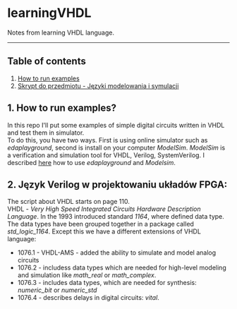 # learningVHDL
Notes from learning VHDL language.
________________

## Table of contents <a name="tof"></a>
1. [How to run examples](#1)
2. [Skrypt do przedmiotu - Języki modelowania i symulacji](#2)

## 1. How to run examples? <a name="1"></a>
In this repo I'll put some examples of simple digital circuits written in
VHDL and test them in simulator. <br/>
To do this, you have two ways. First is using online simulator such as
*edaplayground*, second is install on your computer *ModelSim*. *ModelSim* is a
verification and simulation tool for VHDL, Verilog, SystemVerilog. I described
[here](https://github.com/mozerpol/NotesFromLearning/tree/master/learningVerilog#1)
how to use *edaplayground* and *Modelsim*.

## 2. Język Verilog w projektowaniu układów FPGA: <a name="2"></a>
The script about VHDL starts on page 110. <br/>
VHDL - *Very High Speed Integrated Circuits Hardware Description Language*. In
the 1993 introduced standard *1164*, where defined data type. 
The data types have been grouped together in a package called *std_logic_1164*.
Except this we have a different extensions of VHDL language: <br/>
- 1076.1 - VHDL-AMS - added the ability to simulate and model analog circuits
- 1076.2 - includess data types which are needed for high-level modeling and 
    simulation like *math_real* or *math_complex*.
- 1076.3 - includes data types, which are needed for synthesis: *numeric_bit* or
    *numeric_std*
- 1076.4 - describes delays in digital circuits: *vital*.
